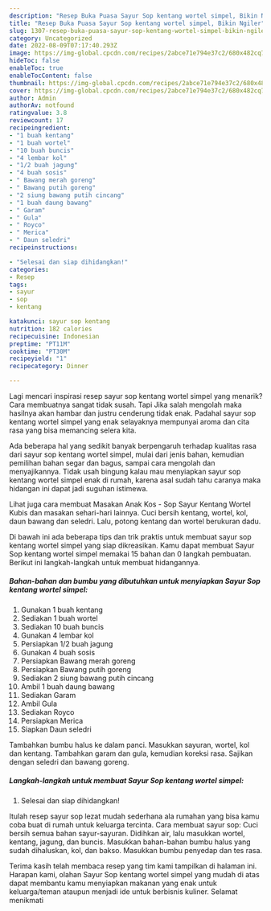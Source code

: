 ```yaml
---
description: "Resep Buka Puasa Sayur Sop kentang wortel simpel, Bikin Ngiler"
title: "Resep Buka Puasa Sayur Sop kentang wortel simpel, Bikin Ngiler"
slug: 1307-resep-buka-puasa-sayur-sop-kentang-wortel-simpel-bikin-ngiler
category: Uncategorized
date: 2022-08-09T07:17:40.293Z
image: https://img-global.cpcdn.com/recipes/2abce71e794e37c2/680x482cq70/sayur-sop-kentang-wortel-simpel-foto-resep-utama.jpg
hideToc: false
enableToc: true
enableTocContent: false
thumbnail: https://img-global.cpcdn.com/recipes/2abce71e794e37c2/680x482cq70/sayur-sop-kentang-wortel-simpel-foto-resep-utama.jpg
cover: https://img-global.cpcdn.com/recipes/2abce71e794e37c2/680x482cq70/sayur-sop-kentang-wortel-simpel-foto-resep-utama.jpg
author: Admin
authorAv: notfound
ratingvalue: 3.8
reviewcount: 17
recipeingredient:
- "1 buah kentang"
- "1 buah wortel"
- "10 buah buncis"
- "4 lembar kol"
- "1/2 buah jagung"
- "4 buah sosis"
- " Bawang merah goreng"
- " Bawang putih goreng"
- "2 siung bawang putih cincang"
- "1 buah daung bawang"
- " Garam"
- " Gula"
- " Royco"
- " Merica"
- " Daun seledri"
recipeinstructions:

- "Selesai dan siap dihidangkan!"
categories:
- Resep
tags:
- sayur
- sop
- kentang

katakunci: sayur sop kentang 
nutrition: 182 calories
recipecuisine: Indonesian
preptime: "PT11M"
cooktime: "PT30M"
recipeyield: "1"
recipecategory: Dinner

---
```



Lagi mencari inspirasi resep sayur sop kentang wortel simpel yang menarik? Cara membuatnya sangat tidak susah. Tapi Jika salah mengolah maka hasilnya akan hambar dan justru cenderung tidak enak. Padahal sayur sop kentang wortel simpel yang enak selayaknya mempunyai aroma dan cita rasa yang bisa memancing selera kita.


Ada beberapa hal yang sedikit banyak berpengaruh terhadap kualitas rasa dari sayur sop kentang wortel simpel, mulai dari jenis bahan, kemudian pemilihan bahan segar dan bagus, sampai cara mengolah dan menyajikannya. Tidak usah bingung kalau mau menyiapkan sayur sop kentang wortel simpel enak di rumah, karena asal sudah tahu caranya maka hidangan ini dapat jadi suguhan istimewa.

Lihat juga cara membuat Masakan Anak Kos - Sop Sayur Kentang Wortel Kubis dan masakan sehari-hari lainnya. Cuci bersih kentang, wortel, kol, daun bawang dan seledri. Lalu, potong kentang dan wortel berukuran dadu.


Di bawah ini ada beberapa tips dan trik praktis untuk membuat sayur sop kentang wortel simpel yang siap dikreasikan. Kamu dapat membuat Sayur Sop kentang wortel simpel memakai 15 bahan dan 0 langkah pembuatan. Berikut ini langkah-langkah untuk membuat hidangannya.

<!--inarticleads1-->

##### Bahan-bahan dan bumbu yang dibutuhkan untuk menyiapkan Sayur Sop kentang wortel simpel:

1. Gunakan 1 buah kentang
1. Sediakan 1 buah wortel
1. Sediakan 10 buah buncis
1. Gunakan 4 lembar kol
1. Persiapkan 1/2 buah jagung
1. Gunakan 4 buah sosis
1. Persiapkan  Bawang merah goreng
1. Persiapkan  Bawang putih goreng
1. Sediakan 2 siung bawang putih cincang
1. Ambil 1 buah daung bawang
1. Sediakan  Garam
1. Ambil  Gula
1. Sediakan  Royco
1. Persiapkan  Merica
1. Siapkan  Daun seledri


Tambahkan bumbu halus ke dalam panci. Masukkan sayuran, wortel, kol dan kentang. Tambahkan garam dan gula, kemudian koreksi rasa. Sajikan dengan seledri dan bawang goreng. 

<!--inarticleads2-->

##### Langkah-langkah untuk membuat Sayur Sop kentang wortel simpel:


1. Selesai dan siap dihidangkan!

Itulah resep sayur sop lezat mudah sederhana ala rumahan yang bisa kamu coba buat di rumah untuk keluarga tercinta. Cara membuat sayur sop: Cuci bersih semua bahan sayur-sayuran. Didihkan air, lalu masukkan wortel, kentang, jagung, dan buncis. Masukkan bahan-bahan bumbu halus yang sudah dihaluskan, kol, dan bakso. Masukkan bumbu penyedap dan tes rasa. 

Terima kasih telah membaca resep yang tim kami tampilkan di halaman ini. Harapan kami, olahan Sayur Sop kentang wortel simpel yang mudah di atas dapat membantu kamu menyiapkan makanan yang enak untuk keluarga/teman ataupun menjadi ide untuk berbisnis kuliner. Selamat menikmati
